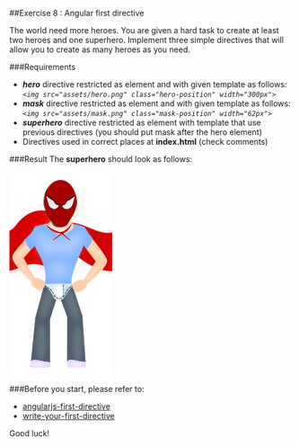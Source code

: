 ##Exercise 8 : Angular first directive

The world need more heroes. You are given a hard task to create at least two heroes and one superhero. Implement three simple directives that will
allow you to create as many heroes as you need.


###Requirements
* ***hero*** directive restricted as element and with given template as follows: *```<img src="assets/hero.png" class="hero-position" width="300px">```*
* ***mask*** directive restricted as element and with given template as follows: *```<img src="assets/mask.png" class="mask-position" width="62px">```*
* ***superhero*** directive restricted as element with template that use previous directives (you should put mask after the hero element)
* Directives used in correct places at **index.html** (check comments)

###Result
The **superhero** should look as follows:

![alt text](app/assets/example.png "Superhero")

###Before you start, please refer to:
* [angularjs-first-directive](https://egghead.io/lessons/angularjs-first-directive)
* [write-your-first-directive](https://egghead.io/lessons/write-your-first-directive)


Good luck!
